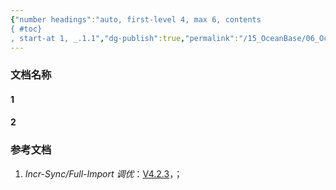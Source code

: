 ```yaml
---
{"number headings":"auto, first-level 4, max 6, contents
{ #toc}
, start-at 1, _.1.1","dg-publish":true,"permalink":"/15_OceanBase/06_OceanBase 数据迁移/OMS 迁移数据/OMS 运维监控/Incr-Sync，Full-Import 调优/","dgPassFrontmatter":true}
---
```




### 文档名称
#### 1 

#### 2 


### 参考文档
1. *Incr-Sync/Full-Import 调优*：[V4.2.3](https://www.oceanbase.com/docs/enterprise-oms-doc-cn-1000000000988023)，；


